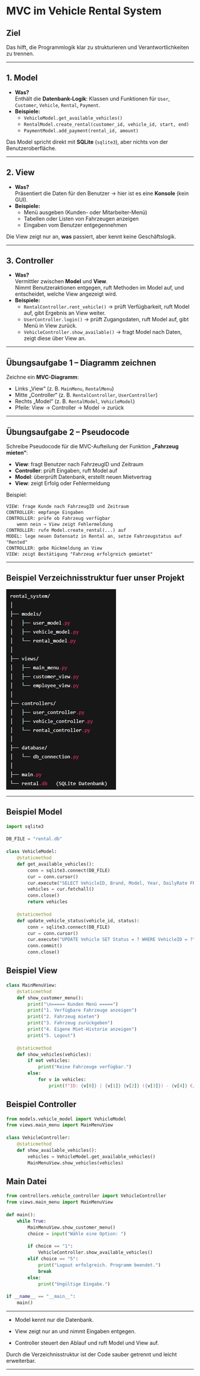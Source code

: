 # MVC im Vehicle Rental System

## Ziel
Das hilft, die Programmlogik klar zu strukturieren und Verantwortlichkeiten zu trennen.

---

## 1. Model
- **Was?**  
  Enthält die **Datenbank-Logik**: Klassen und Funktionen für `User`, `Customer`, `Vehicle`, `Rental`, `Payment`.  
- **Beispiele:**  
  - `VehicleModel.get_available_vehicles()`  
  - `RentalModel.create_rental(customer_id, vehicle_id, start, end)`  
  - `PaymentModel.add_payment(rental_id, amount)`  

Das Model spricht direkt mit **SQLite** (`sqlite3`), aber nichts von der Benutzeroberfläche.

---

## 2. View
- **Was?**  
  Präsentiert die Daten für den Benutzer → hier ist es eine **Konsole** (kein GUI).  
- **Beispiele:**  
  - Menü ausgeben (Kunden- oder Mitarbeiter-Menü)  
  - Tabellen oder Listen von Fahrzeugen anzeigen  
  - Eingaben vom Benutzer entgegennehmen  

Die View zeigt nur an, **was** passiert, aber kennt keine Geschäftslogik.

---

## 3. Controller
- **Was?**  
  Vermittler zwischen **Model** und **View**.  
  Nimmt Benutzeraktionen entgegen, ruft Methoden im Model auf, und entscheidet, welche View angezeigt wird.  
- **Beispiele:**  
  - `RentalController.rent_vehicle()` → prüft Verfügbarkeit, ruft Model auf, gibt Ergebnis an View weiter.  
  - `UserController.login()` → prüft Zugangsdaten, ruft Model auf, gibt Menü in View zurück.  
  - `VehicleController.show_available()` → fragt Model nach Daten, zeigt diese über View an.  

---

## Übungsaufgabe 1 – Diagramm zeichnen
Zeichne ein **MVC-Diagramm**:  
- Links „View“ (z. B. `MainMenu`, `RentalMenu`)  
- Mitte „Controller“ (z. B. `RentalController`, `UserController`)  
- Rechts „Model“ (z. B. `RentalModel`, `VehicleModel`)  
- Pfeile: View → Controller → Model → zurück  

---

## Übungsaufgabe 2 – Pseudocode
Schreibe Pseudocode für die MVC-Aufteilung der Funktion **„Fahrzeug mieten“**:  

- **View**: fragt Benutzer nach FahrzeugID und Zeitraum  
- **Controller**: prüft Eingaben, ruft Model auf  
- **Model**: überprüft Datenbank, erstellt neuen Mietvertrag  
- **View**: zeigt Erfolg oder Fehlermeldung  

Beispiel:

```
VIEW: frage Kunde nach FahrzeugID und Zeitraum
CONTROLLER: empfange Eingaben
CONTROLLER: prüfe ob Fahrzeug verfügbar
    wenn nein → View zeigt Fehlermeldung
CONTROLLER: rufe Model.create_rental(...) auf
MODEL: lege neuen Datensatz in Rental an, setze Fahrzeugstatus auf "Rented"
CONTROLLER: gebe Rückmeldung an View
VIEW: zeigt Bestätigung "Fahrzeug erfolgreich gemietet"
```

---

## Beispiel Verzeichnisstruktur fuer unser Projekt

![Verzeichnisstruktur](verzeichnisStruktur.png)

---

## Beispiel Model

```python
import sqlite3

DB_FILE = "rental.db"

class VehicleModel:
    @staticmethod
    def get_available_vehicles():
        conn = sqlite3.connect(DB_FILE)
        cur = conn.cursor()
        cur.execute("SELECT VehicleID, Brand, Model, Year, DailyRate FROM Vehicle WHERE Status = 'Available'")
        vehicles = cur.fetchall()
        conn.close()
        return vehicles

    @staticmethod
    def update_vehicle_status(vehicle_id, status):
        conn = sqlite3.connect(DB_FILE)
        cur = conn.cursor()
        cur.execute("UPDATE Vehicle SET Status = ? WHERE VehicleID = ?", (status, vehicle_id))
        conn.commit()
        conn.close()
```

## Beispiel View
```python
class MainMenuView:
    @staticmethod
    def show_customer_menu():
        print("\n===== Kunden Menü =====")
        print("1. Verfügbare Fahrzeuge anzeigen")
        print("2. Fahrzeug mieten")
        print("3. Fahrzeug zurückgeben")
        print("4. Eigene Miet-Historie anzeigen")
        print("5. Logout")

    @staticmethod
    def show_vehicles(vehicles):
        if not vehicles:
            print("Keine Fahrzeuge verfügbar.")
        else:
            for v in vehicles:
                print(f"ID: {v[0]} | {v[1]} {v[2]} ({v[3]}) - {v[4]} €/Tag")

```


## Beispiel Controller

```python
from models.vehicle_model import VehicleModel
from views.main_menu import MainMenuView

class VehicleController:
    @staticmethod
    def show_available_vehicles():
        vehicles = VehicleModel.get_available_vehicles()
        MainMenuView.show_vehicles(vehicles)

```

## Main Datei

```python
from controllers.vehicle_controller import VehicleController
from views.main_menu import MainMenuView

def main():
    while True:
        MainMenuView.show_customer_menu()
        choice = input("Wähle eine Option: ")

        if choice == "1":
            VehicleController.show_available_vehicles()
        elif choice == "5":
            print("Logout erfolgreich. Programm beendet.")
            break
        else:
            print("Ungültige Eingabe.")

if __name__ == "__main__":
    main()

```

---

* Model kennt nur die Datenbank.

* View zeigt nur an und nimmt Eingaben entgegen.

* Controller steuert den Ablauf und ruft Model und View auf.

Durch die Verzeichnisstruktur ist der Code sauber getrennt und leicht erweiterbar.

---